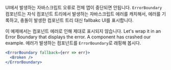 UI에서 발생하는 자바스크립트 오류로 전체 앱이 중단되면 안됩니다. `ErrorBoundary` 컴포넌트는 자식 컴포넌트 트리에서 발생하는 자바스크립트 에러를 캐치해서, 에러를 기록하고, 충돌이 발생한 컴포넌트 트리 대신 fallbakc UI를 표시합니다. 

이 예제에서는 컴포넌트 에러로 인해 제대로 표시되지 않습니다. Let's wrap it in an Error Boundary that displays the error.
A component has crashed our example. 에러가 발생하는 컴포넌트를 `ErrorBoundary`로 래핑해 봅시다.

```jsx
<ErrorBoundary fallback={err => err}>
  <Broken />
</ErrorBoundary>
```

